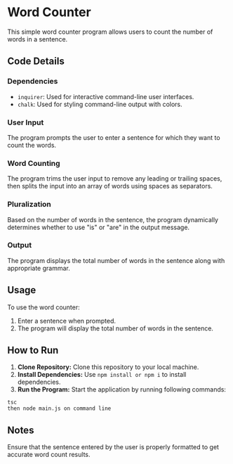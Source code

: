 # Word Counter
This simple word counter program allows users to count the number of words in a sentence.

## Code Details

### Dependencies
 - `inquirer`: Used for interactive command-line user interfaces.
 - `chalk`: Used for styling command-line output with colors.

### User Input
The program prompts the user to enter a sentence for which they want to count the words.

### Word Counting
The program trims the user input to remove any leading or trailing spaces, then splits the input into an array of words using spaces as separators.

### Pluralization
Based on the number of words in the sentence, the program dynamically determines whether to use "is" or "are" in the output message.

### Output
The program displays the total number of words in the sentence along with appropriate grammar.

## Usage
To use the word counter:

1. Enter a sentence when prompted.
3. The program will display the total number of words in the sentence.

## How to Run

1. **Clone Repository:** Clone this repository to your local machine.
2. **Install Dependencies:** Use `npm install or npm i` to install dependencies.
3. **Run the Program:** Start the application by running following commands:

```
tsc
then node main.js on command line
```

## Notes
Ensure that the sentence entered by the user is properly formatted to get accurate word count results.
